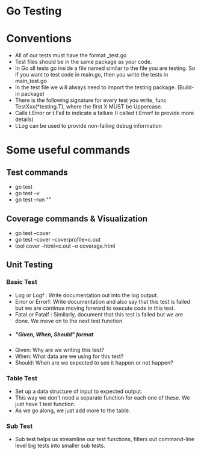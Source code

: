 # Go Testing

# Conventions
-  All of our tests must have the format <filename>_test.go
- Test files should be in the same package as your code.
- In Go all tests go inside a file named similar to the file you are testing. So if you want to test code in main.go, then you write the tests in main_test.go
- In the test file we will always need to import the testing package. (Build-in package)
- There is the following signature for every test you write, func TestXxx(*testing.T), where the first X MUST be Uppercase.
- Calls t.Error or t.Fail to indicate a failure (I called t.Errorf to provide more details)
- t.Log can be used to provide non-failing debug information

# Some useful commands 
## Test commands 
- go test
- go test –v 
- go test –run  "<TestName>"

## Coverage commands &  Visualization 
- go test –cover
- go test –cover –coverprofile=c.out
- tool cover –html=c.out –o coverage.html

## Unit Testing
### Basic Test
- Log or Logf :  Write documentation out into the log output.
- Error or Errorf: Write documentation and also say that this test is failed but we are continue moving forward to execute code in this test.
- Fatal or Fatalf : Similarly, document that this test is failed but we are done. We move on to the next test function.
- ##### "Given, When, Should" format
- Given: Why are we writing this test?
- When: What data are we using for this test?
- Should: When are we expected to see it happen or not happen?

### Table Test
- Set up a data structure of input to expected output.
- This way we don't need a separate function for each one of these. We just have 1 test function.
- As we go along, we just add more to the table.

### Sub Test 
- Sub test helps us streamline our test functions, filters out command-line level big tests into smaller sub tests.
